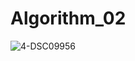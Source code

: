 # Algorithm_02

![4-DSC09956](https://user-images.githubusercontent.com/66313756/121795357-df3e9980-cc4a-11eb-9135-4b54d11cd612.jpg)
